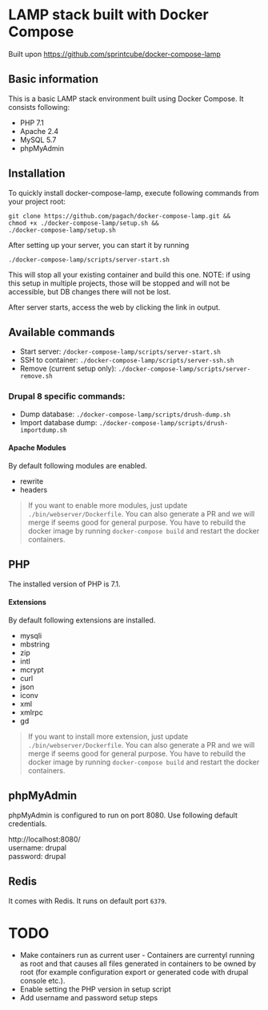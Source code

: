 # LAMP stack built with Docker Compose

Built upon https://github.com/sprintcube/docker-compose-lamp

## Basic information

This is a basic LAMP stack environment built using Docker Compose. It consists following:

* PHP 7.1
* Apache 2.4
* MySQL 5.7
* phpMyAdmin

## Installation

To quickly install docker-compose-lamp, execute following commands from your project root:

```shell
git clone https://github.com/pagach/docker-compose-lamp.git &&
chmod +x ./docker-compose-lamp/setup.sh &&
./docker-compose-lamp/setup.sh
```

After setting up your server, you can start it by running

```shell
./docker-compose-lamp/scripts/server-start.sh
```
This will stop all your existing container and build this one.
NOTE: if using this setup in multiple projects, those will be stopped and will not be accessible, but DB changes there will not be lost.

After server starts, access the web by clicking the link in output.

## Available commands

* Start server: `/docker-compose-lamp/scripts/server-start.sh`
* SSH to container: `./docker-compose-lamp/scripts/server-ssh.sh`
* Remove (current setup only): `./docker-compose-lamp/scripts/server-remove.sh`

### Drupal 8 specific commands:

* Dump database: `./docker-compose-lamp/scripts/drush-dump.sh`
* Import database dump: `./docker-compose-lamp/scripts/drush-importdump.sh`

#### Apache Modules

By default following modules are enabled.

* rewrite
* headers

> If you want to enable more modules, just update `./bin/webserver/Dockerfile`. You can also generate a PR and we will merge if seems good for general purpose.
> You have to rebuild the docker image by running `docker-compose build` and restart the docker containers.

## PHP

The installed version of PHP is 7.1.

#### Extensions

By default following extensions are installed.

* mysqli
* mbstring
* zip
* intl
* mcrypt
* curl
* json
* iconv
* xml
* xmlrpc
* gd

> If you want to install more extension, just update `./bin/webserver/Dockerfile`. You can also generate a PR and we will merge if seems good for general purpose.
> You have to rebuild the docker image by running `docker-compose build` and restart the docker containers.

## phpMyAdmin

phpMyAdmin is configured to run on port 8080. Use following default credentials.

http://localhost:8080/  
username: drupal  
password: drupal

## Redis

It comes with Redis. It runs on default port `6379`.

# TODO

* Make containers run as current user - Containers are currentyl running as root and that causes all files generated in containers to be owned by root (for example configuration export or generated code with drupal console etc.).
* Enable setting the PHP version in setup script
* Add username and password setup steps
